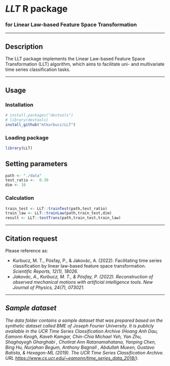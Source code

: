 # *LLT* R package
### for Linear Law-based Feature Space Transformation

<hr>

## Description
The LLT package implements the Linear Law-based Feature Space Transformation (LLT) algorithm, which aims to facilitate uni- and multivariate time series classification tasks.

<hr>

## Usage

### Installation
```R
# install.packages("devtools")
# library(devtools)
install_github("mtkurbucz/LLT")
```

### Loading package
```R
library(LLT)
```

## Setting parameters
```R
path <- "./data"
test_ratio <-  0.30
dim <- 10
```

### Calculation
```R
train_test <- LLT::trainTest(path,test_ratio)
train_law <- LLT::trainLaw(path,train_test,dim)
result <- LLT::testTrans(path,train_test,train_law)
```

<hr>

## Citation request

Please reference as:
<ul>
  <li>Kurbucz, M. T., Pósfay, P., & Jakovác, A. (2022). Facilitating time series classification by linear law-based feature space transformation. <i>Scientific Reports<i>, 12(1), 18026.</li>
  <li>Jakovác, A., Kurbucz, M. T., & Pósfay, P. (2022). Reconstruction of observed mechanical motions with artificial intelligence tools. <i>New Journal of Physics</i>, 24(7), 073021.</li>
</ul>

<hr>

## Sample dataset

The *data* folder contains a sample dataset that was prepared based on the synthetic dataset called BME of Joseph Fourier University. It is publicly available in the UCR Time Series Classification Archive (Hoang Anh Dau, Eamonn Keogh, Kaveh Kamgar, Chin-Chia Michael Yeh, Yan Zhu, Shaghayegh Gharghabi , Chotirat Ann Ratanamahatana, Yanping Chen, Bing Hu, Nurjahan Begum, Anthony Bagnall , Abdullah Mueen, Gustavo Batista, & Hexagon-ML (2019). *The UCR Time Series Classification Archive*. URL https://www.cs.ucr.edu/~eamonn/time_series_data_2018/).
